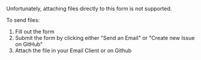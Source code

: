 Unfortunately, attaching files directly to this form is not supported.

To send files:

1. Fill out the form
2. Submit the form by clicking either "Send an Email" or "Create new Issue on GitHub" 
3. Attach the file in your Email Client or on Github